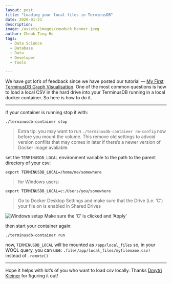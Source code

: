 ```yaml
---
layout: post
title: "Loading your local files in TerminusDB"
date: 2020-01-21
description:
image: /assets/images/cowduck_banner.jpeg
author: Cheuk Ting Ho
tags:
  - Data Science
  - Database
  - Data
  - Developer
  - Tools

---
```

We have got lot’s of feedback since we have posted our tutorial — [My First TerminusDB Graph Visualisation](https://medium.com/terminusdb/my-first-terminusdb-graph-visualisation-bike-share-data-39c59a1ab86a?source=friends_link&sk=2f877df5dcb2f00b9e4e85d5088f015e). One of the most common questions is how to load a local CSV in the hard drive into your TerminusDB running in a local docker container. So here is how to do it.

-----------------------

If your container is running stop it with:

```
./terminusdb-container stop
```

> Extra tip: you may want to run `./terminusdb-container rm-config` now before you mount the volume. This remove old settings to advoid version conflits that may comes in later if there’s a newer version of Docker image avaliable.

set the `TERMINUSDB_LOCAL` environment variable to the path to the parent directory of your csv:

```
export TERMINUSDB_LOCAL=/home/me/somewhere
```

>for Windows users:
```
export TERMINUSDB_LOCAL=c:/Users/you/somewhere
```
>Go to Docker Desktop Settings and make sure that the Drive (i.e. ‘C’) your file on is enabled in Shared Drives

![Windows setup](https://miro.medium.com/max/2474/1*YYgIRufPKRw724nIuWRHzw.png)
Make sure the ‘C’ is clicked and ‘Apply’

then start your container again:
```
./terminusdb-container run
```
now, `TERMINUSDB_LOCAL` will be mounted as `/app/local_files`
so, in your WOQL query, you can use:
`.file(/app/local_files/myfilename.csv)` instead of `.remote()`

---------------------------

Hope it helps with lot’s of you who want to load csv locally.
Thanks [Dmytri Kleiner](https://twitter.com/dmytri/status/1219391128287555586) for figuring it out!
